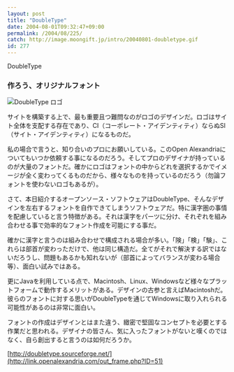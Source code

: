 ```yaml
---
layout: post
title: "DoubleType"
date: 2004-08-01T09:32:47+09:00
permalink: /2004/08/225/
catch: http://image.moongift.jp/intro/20040801-doubletype.gif
id: 277
---
```

DoubleType  
<!--more-->

### 作ろう、オリジナルフォント
  

![DoubleType ロゴ](http://image.moongift.jp/intro/20040801-doubletype.gif "DoubleType ロゴ")

  

サイトを構築する上で、最も重要且つ難問なのがロゴのデザインだ。ロゴはサイト全体を支配する存在であり、CI（コーポレート・アイデンティティ）ならぬSI（サイト・アイデンティティ）になるものだ。

  

私の場合で言うと、知り合いのプロにお願いしている。このOpen Alexandriaについてもいつか依頼する事になるのだろう。そしてプロのデザイナが持っているのが大量のフォントだ。確かにロゴはフォントの中からどれを選択するかでイメージが全く変わってくるものだから、様々なものを持っているのだろう（勿論フォントを使わないロゴもあるが）。

  

さて、本日紹介するオープンソース・ソフトウェアはDoubleType、そんなデザインを左右するフォントを自作できてしまうソフトウェアだ。特に漢字圏の事情を配慮していると言う特徴がある。それは漢字をパーツに分け、それぞれを組み合わせる事で効率的なフォント作成を可能にする事だ。

  

確かに漢字と言うのは組み合わせで構成される場合が多い。「険」「検」「験」、これらは部首が変わっただけで、他は同じ構造だ。全てがそれで解決する訳ではないだろうし、問題もあるかも知れないが（部首によってバランスが変わる場合等）、面白い試みではある。

  

更にJavaを利用している点で、Macintosh、Linux、Windowsなど様々なプラットフォームで動作するメリットがある。デザインの古参と言えばMacintoshだ。彼らのフォントに対する思いがDoubleTypeを通じてWindowsに取り入れられる可能性があるのは非常に面白い。

  

フォントの作成はデザインとはまた違う、緻密で堅固なコンセプトを必要とする作業だと思われる。デザイナの皆さん、気に入ったフォントがないと嘆くのではなく、自ら創出すると言うのは如何だろうか。

  

[http://doubletype.sourceforge.net/](http://link.openalexandria.com/out_frame.php?ID=51)

